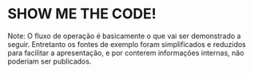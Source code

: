 # SHOW ME THE CODE!

Note: O fluxo de operação é basicamente o que vai ser demonstrado a seguir. Entretanto os fontes de exemplo foram simplificados e reduzidos para facilitar a apresentação, e por conterem informações internas, não poderiam ser publicados.
